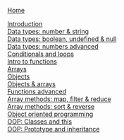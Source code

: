 [Home](/ "Home")

[Introduction](/JS/01-js-intro.md)<br>
[Data types: number & string](/JS/02-js-datatypes-1.md)<br>
[Data types: boolean, undefined & null](/JS/03-js-datatypes-2.md)<br>
[Data types: numbers advanced](/JS/03-2-numbers-advanced.md)<br>
[Conditionals and loops](/JS/04-js-conditionals-loops.md)<br>
[Intro to functions](/JS/05-js-functions-intro.md)<br> 
[Arrays](/JS/06-js-arrays.md)<br>
[Objects](/JS/07-js-objects.md)<br> 
[Objects & arrays](/JS/08-js-objects-arrays.md)<br>
[Functions advanced](/JS/09-js-functions-advanced.md)<br>
[Array methods: map, filter & reduce](/JS/10-js-arrays-filter-map-reduce.md)<br>
[Array methods: sort & reverse](/JS/11-js-arrays-sort-reverse.md)<br>
[Object oriented programming](/JS/12-js-oop-1.md)<br>
[OOP: Classes and this](/JS/13-js-oop-2.md)<br>
[OOP: Prototype and inheritance](/JS/14-js-oop-3.md)<br>
